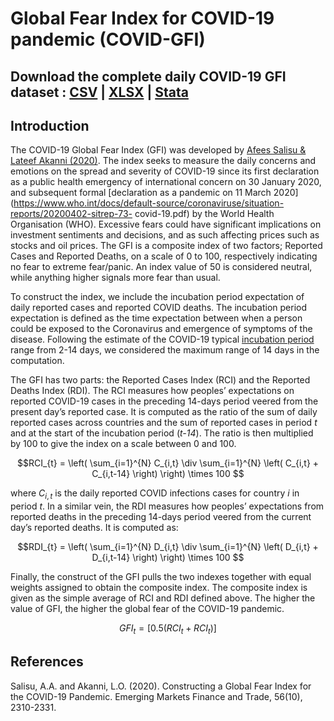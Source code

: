 # Global Fear Index for COVID-19 pandemic (COVID-GFI)

## Download the complete daily COVID-19 GFI dataset : [CSV](https://www.dropbox.com/s/6qfi7y4qzctooxr/gfi-data.csv?dl=0) | [XLSX](https://www.dropbox.com/scl/fi/8mt09g8qoecnlm908iqmr/gfi-data.xlsx?dl=0&rlkey=jy7f9er6xkjltx2ketdqjg7gx) | [Stata](https://www.dropbox.com/s/zrnli9t51l7gbxp/gfi-data.dta?dl=0)

## Introduction

The COVID-19 Global Fear Index (GFI) was developed by [Afees Salisu & Lateef Akanni (2020)](https://www.tandfonline.com/doi/full/10.1080/1540496X.2020.1785424). The index seeks to measure the daily concerns and emotions on the spread and severity of COVID-19 since its first declaration as a public health emergency of international concern on 30 January 2020, and subsequent formal [declaration as a pandemic on 11 March 2020](https://www.who.int/docs/default-source/coronaviruse/situation-reports/20200402-sitrep-73-
covid-19.pdf) by the World Health Organisation (WHO). Excessive fears could have significant implications on investment sentiments and decisions, and as such affecting prices such as stocks and oil prices. The GFI is a composite index of two factors; Reported Cases and Reported Deaths, on a scale of 0 to 100, respectively indicating no fear to extreme fear/panic. An index value of 50 is considered neutral, while anything higher signals more fear than usual. 

To construct the index, we include the incubation period expectation of daily reported cases and reported COVID deaths. The incubation period expectation is defined as the time expectation between when a person could be exposed to the Coronavirus and emergence of symptoms of the disease.  Following the estimate of the  COVID-19 typical [incubation period](https://www.worldometers.info/coronavirus/coronavirus-incubation-period/) range from 2-14 days, we considered the maximum range of 14 days in the computation.

The GFI has two parts: the Reported Cases Index (RCI) and the Reported Deaths Index (RDI). The RCI measures how peoples’ expectations on reported COVID-19 cases in the preceding 14-days period veered from the present day’s reported case. It is computed as the ratio of the sum of daily reported cases across countries and the sum of reported cases in period _t_ and at the start of the incubation period (_t-14_). The ratio is then multiplied by 100 to give the index on a scale between 0 and 100. 

$$RCI_{t} = \left( \sum_{i=1}^{N} C_{i,t} \div \sum_{i=1}^{N} \left( C_{i,t} + C_{i,t-14} \right) \right) \times 100 $$

where $C_{i,t}$ is the daily reported COVID infections cases for country _i_ in period _t_. In a similar vein, the RDI measures how peoples’ expectations from reported deaths in the preceding 14-days period veered from the current day’s reported deaths. It is computed as:

$$RDI_{t} = \left( \sum_{i=1}^{N} D_{i,t} \div \sum_{i=1}^{N} \left( D_{i,t} + D_{i,t-14} \right) \right) \times 100 $$


Finally, the construct of the GFI pulls the two indexes together with equal weights assigned to obtain the composite index. The composite index is given as the simple average of RCI 
and RDI defined above. The higher the value of GFI, the higher the global fear of the COVID-19 pandemic.

$$ GFI_{t} = \left[ 0.5 \left( RCI_{t} + RCI_{t} \right) \right]  $$


## References
Salisu, A.A. and Akanni, L.O. (2020). Constructing a Global Fear Index for the COVID-19  Pandemic. Emerging Markets Finance and Trade, 56(10), 2310-2331. 